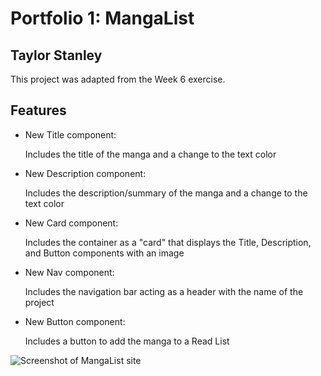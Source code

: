 # Portfolio 1: MangaList
## Taylor Stanley
This project was adapted from the Week 6 exercise.

## Features

- New Title component:

    Includes the title of the manga and a change to the text color

- New Description component:

    Includes the description/summary of the manga and a change to the text color

- New Card component:
    
    Includes the container as a "card" that displays the Title, Description, and Button components with an image

- New Nav component:
    
    Includes the navigation bar acting as a header with the name of the project

- New Button component:
    
    Includes a button to add the manga to a Read List

<img src='https://i.imgur.com/NfgOZ0P' title='MangaList Screenshot' width='' alt='Screenshot of MangaList site' />
